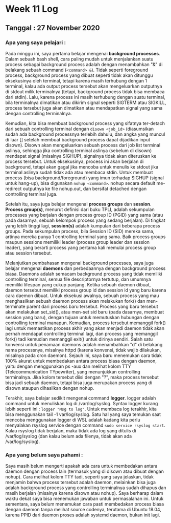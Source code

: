 # Week 11 Log
## Tanggal : 27 November 2020
### Apa yang saya pelajari :
Pada minggu ini, saya pertama belajar mengenai **background processes**. Dalam sebuah bash shell, cara paling mudah untuk menjalankan suatu process sebagai background process adalah dengan menambahkan "&" di belakang sebuah command (`<command> &`). Tidak seperti foreground process, background process yang dibuat seperti tidak akan ditunggu eksekusinya oleh terminal, tetapi karena masih terhubung dengan 1 terminal, kalau ada output process tersebut akan mengeluarkan outputnya di stdout milik terminalnya (tetapi, background process tidak bisa membaca dari stdin). Lalu, karena process ini masih terhubung dengan suatu terminal, bila terminalnya dimatikan atau dikirim signal seperti SIGTERM atau SIGKILL, process tersebut juga akan dimatikan atau mendapatkan signal yang sama dengan controlling terminalnya.

Kemudian, kita bisa membuat background process yang sifatnya ter-detach dari sebuah controlling terminal dengan `disown <job_id>` (diasumsikan sudah ada background processnya terlebih dahulu, dan angka yang muncul di luar [] setelah membuat background process dapat dijadikan input disown). Disown akan mengeluarkan sebuah process dari job list terminal aslinya, sehingga jika controlling terminal aslinya (sebelum di disown) mendapat signal (misalnya SIGHUP), signalnya tidak akan diteruskan ke process tersebut. Untuk eksekusinya, process ini akan berjalan di background, tetapi akan gagal jika mencoba untuk menulis ke stdout jika terminal aslinya sudah tidak ada atau membaca stdin. Untuk membuat process (bisa background/foreground) yang imun terhadap SIGHUP (signal untuk hang-up), bisa digunakan `nohup <command>`. nohup secara default me-redirect outputnya ke file nohup.out, dan bersifat detached dengan controlling terminal juga.

Setelah itu, saya juga belajar mengenai **process groups** dan **session**. **Process group(s)**, menurut definisi dari buku TPLI, adalah sekumpulan processes yang berjalan dengan process group ID (PGID) yang sama (atau pada dasarnya, sebuah kelompok process yang sedang berjalan). Di tingkat yang lebih tinggi lagi, **session(s)** adalah kumpulan dari beberapa process groups. Pada sekumpulan process, bila Session ID (SID) mereka sama, artinya mereka punya 1 controlling terminal yang sama. Baik process groups maupun sessions memiliki leader (process group leader dan session leader), yang berarti process yang pertama kali memulai process group atau session tersebut.

Melanjutkan pembahasan mengenai background processes, saya juga belajar mengenai **daemons** dan perbedaannya dengan background process biasa. Daemons adalah semacam background process yang tidak memiliki controlling terminal, semua file descriptornya tertutup, dan umumnya memiliki lifespan yang cukup panjang. Ketika sebuah daemon dibuat, daemon tersebut memiliki process group id dan session id yang baru karena cara daemon dibuat. Untuk eksekusi awalnya, sebuah process yang mau menghasilkan sebuah daemon process akan melakukan fork() dan men-terminate parent dari process baru tersebut. Process yang baru tersebut akan melakukan set_sid(), atau men-set sid baru (pada dasarnya, membuat session yang baru), dengan tujuan untuk memutuskan hubungan dengan controlling terminal manapun. Kemudian, process tersebut memanggil fork() lagi untuk memastikan process akhir yang akan menjadi daemon tidak akan pernah mendapat controlling terminal lagi, dan process yang memanggil fork() tadi kemudian memanggil exit() untuk dirinya sendiri. Salah satu konvensi untuk penamaan daemons adalah menambahkan "d" di belakang nama processnya, misalnya httpd (karena konvensi, tidak wajib dilakukan, misalnya pada cron daemon). Sejauh ini, saya baru menemukan cara tidak 100% akurat untuk membedakan antara process biasa dengan daemon, yaitu dengan menggunakan ps -aux dan melihat kolom TTY (Telecommunication TYpewriter), yang menunjukkan controlling terminalnya. Jika kolom tersebut diisi dengan "?", maka process tersebut bisa jadi sebuah daemon, tetapi bisa juga merupakan process yang di disown ataupun dihasilkan dengan nohup.

Terakhir, saya belajar sedikit mengenai command **logger**. logger adalah command untuk menuliskan log di /var/log/syslog. Syntax logger kurang lebih seperti ini : `logger "Msg to log"`. Untuk membaca log terakhir, kita bisa menggunakan tail -1 var/log/syslog. Satu hal yang saya temukan saat mencoba menggunakan logger di WSL adalah kadang kita perlu menyalakan rsyslog service dengan command `sudo service rsyslog start`. Kalau rsyslog tidak berjalan, maka tidak ada log yang ditulis di /var/log/syslog (dan kalau belum ada filenya, tidak akan ada /var/log/syslog).

### Apa yang belum saya pahami :
Saya masih belum mengerti apakah ada cara untuk membedakan antara daemon dengan process lain (termasuk yang di disown atau dibuat dengan nohup). Cara melihat kolom TTY tadi, seperti yang saya jelaskan, tidak menjamin bahwa process tersebut adalah daemon, melainkan bisa juga adalah background process yang controlling terminalnya sudah dihapus dan masih berjalan (misalnya karena disown atau nohup). Saya berharap dalam waktu dekat saya bisa menemukan jawaban untuk permasalahan ini. Untuk sementara, saya belum menemukan cara pasti membedakan process biasa dengan daemon tanpa melihat source codenya, terutama di Ubuntu 18.04, karena PPID dari daemon proses adalah systemd daemon, bukan init lagi. 
